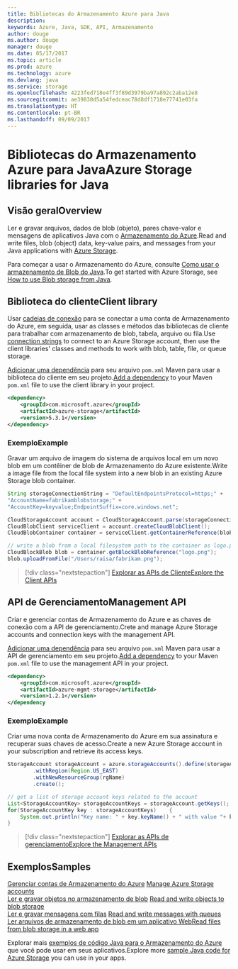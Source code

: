 ```yaml
---
title: Bibliotecas do Armazenamento Azure para Java
description: 
keywords: Azure, Java, SDK, API, Armazenamento
author: douge
ms.author: douge
manager: douge
ms.date: 05/17/2017
ms.topic: article
ms.prod: azure
ms.technology: azure
ms.devlang: java
ms.service: storage
ms.openlocfilehash: 4223fed718e4ff3f89d3979ba97a892c2aba12e8
ms.sourcegitcommit: ae39830d5a54fedceac78d8df1718e77741e03fa
ms.translationtype: HT
ms.contentlocale: pt-BR
ms.lasthandoff: 09/09/2017
---
```

# <a name="azure-storage-libraries-for-java"></a><span data-ttu-id="2652b-103">Bibliotecas do Armazenamento Azure para Java</span><span class="sxs-lookup"><span data-stu-id="2652b-103">Azure Storage libraries for Java</span></span>

## <a name="overview"></a><span data-ttu-id="2652b-104">Visão geral</span><span class="sxs-lookup"><span data-stu-id="2652b-104">Overview</span></span>

<span data-ttu-id="2652b-105">Ler e gravar arquivos, dados de blob (objeto), pares chave-valor e mensagens de aplicativos Java com o [Armazenamento do Azure](/azure/storage/storage-introduction).</span><span class="sxs-lookup"><span data-stu-id="2652b-105">Read and write files, blob (object) data, key-value pairs, and messages from your Java applications with [Azure Storage](/azure/storage/storage-introduction).</span></span>

<span data-ttu-id="2652b-106">Para começar a usar o Armazenamento do Azure, consulte [Como usar o armazenamento de Blob do Java](/azure/storage/storage-java-how-to-use-blob-storage).</span><span class="sxs-lookup"><span data-stu-id="2652b-106">To get started with Azure Storage, see [How to use Blob storage from Java](/azure/storage/storage-java-how-to-use-blob-storage).</span></span>

## <a name="client-library"></a><span data-ttu-id="2652b-107">Biblioteca do cliente</span><span class="sxs-lookup"><span data-stu-id="2652b-107">Client library</span></span>

<span data-ttu-id="2652b-108">Usar [cadeias de conexão](/azure/storage/storage-create-storage-account#manage-your-storage-account) para se conectar a uma conta de Armazenamento do Azure, em seguida, usar as classes e métodos das bibliotecas de cliente para trabalhar com armazenamento de blob, tabela, arquivo ou fila.</span><span class="sxs-lookup"><span data-stu-id="2652b-108">Use [connection strings](/azure/storage/storage-create-storage-account#manage-your-storage-account) to connect to an Azure Storage account, then use the client libraries' classes and methods to work with blob, table, file, or queue storage.</span></span> 

<span data-ttu-id="2652b-109">[Adicionar uma dependência](https://maven.apache.org/guides/getting-started/index.html#How_do_I_use_external_dependencies) para seu arquivo `pom.xml` Maven para usar a biblioteca do cliente em seu projeto.</span><span class="sxs-lookup"><span data-stu-id="2652b-109">[Add a dependency](https://maven.apache.org/guides/getting-started/index.html#How_do_I_use_external_dependencies) to your Maven `pom.xml` file to use the client library in your project.</span></span>   

```XML
<dependency>
    <groupId>com.microsoft.azure</groupId>
    <artifactId>azure-storage</artifactId>
    <version>5.3.1</version>
</dependency>
```   

### <a name="example"></a><span data-ttu-id="2652b-110">Exemplo</span><span class="sxs-lookup"><span data-stu-id="2652b-110">Example</span></span>

<span data-ttu-id="2652b-111">Gravar um arquivo de imagem do sistema de arquivos local em um novo blob em um contêiner de blob de Armazenamento do Azure existente.</span><span class="sxs-lookup"><span data-stu-id="2652b-111">Write a image file from the local file system into a new blob in an existing Azure Storage blob container.</span></span>


```java
String storageConnectionString = "DefaultEndpointsProtocol=https;" + 
"AccountName=fabrikamblobstorage;" + 
"AccountKey=keyvalue;EndpointSuffix=core.windows.net";

CloudStorageAccount account = CloudStorageAccount.parse(storageConnectionString);
CloudBlobClient serviceClient = account.createCloudBlobClient();
CloudBlobContainer container = serviceClient.getContainerReference(blobContainer);

// write a blob from a local filesystem path to the container as logo.png
CloudBlockBlob blob = container.getBlockBlobReference("logo.png");
blob.uploadFromFile("/Users/raisa/fabrikam.png");
```

> [!div class="nextstepaction"]
> [<span data-ttu-id="2652b-112">Explorar as APIs de Cliente</span><span class="sxs-lookup"><span data-stu-id="2652b-112">Explore the Client APIs</span></span>](/java/api/overview/azure/storage/clientlibrary)

## <a name="management-api"></a><span data-ttu-id="2652b-113">API de Gerenciamento</span><span class="sxs-lookup"><span data-stu-id="2652b-113">Management API</span></span>

<span data-ttu-id="2652b-114">Criar e gerenciar contas de Armazenamento do Azure e as chaves de conexão com a API de gerenciamento.</span><span class="sxs-lookup"><span data-stu-id="2652b-114">Crete and manage Azure Storage accounts and connection keys with the management API.</span></span>

<span data-ttu-id="2652b-115">[Adicionar uma dependência](https://maven.apache.org/guides/getting-started/index.html#How_do_I_use_external_dependencies) para seu arquivo `pom.xml` Maven para usar a API de gerenciamento em seu projeto.</span><span class="sxs-lookup"><span data-stu-id="2652b-115">[Add a dependency](https://maven.apache.org/guides/getting-started/index.html#How_do_I_use_external_dependencies) to your Maven `pom.xml` file to use the management API in your project.</span></span>  

```XML
<dependency>
    <groupId>com.microsoft.azure</groupId>
    <artifactId>azure-mgmt-storage</artifactId>
    <version>1.2.1</version>
</dependency
```   

### <a name="example"></a><span data-ttu-id="2652b-116">Exemplo</span><span class="sxs-lookup"><span data-stu-id="2652b-116">Example</span></span>

<span data-ttu-id="2652b-117">Criar uma nova conta de Armazenamento do Azure em sua assinatura e recuperar suas chaves de acesso.</span><span class="sxs-lookup"><span data-stu-id="2652b-117">Create a new Azure Storage account in your subscription and retrieve its access keys.</span></span>

```java
StorageAccount storageAccount = azure.storageAccounts().define(storageAccountName)
        .withRegion(Region.US_EAST)
        .withNewResourceGroup(rgName)
        .create();

// get a list of storage account keys related to the account
List<StorageAccountKey> storageAccountKeys = storageAccount.getKeys();
for(StorageAccountKey key : storageAccountKeys)    {
    System.out.println("Key name: " + key.keyName() + " with value "+ key.value());
}
```

> [!div class="nextstepaction"]
> [<span data-ttu-id="2652b-118">Explorar as APIs de gerenciamento</span><span class="sxs-lookup"><span data-stu-id="2652b-118">Explore the Management APIs</span></span>](/java/api/overview/azure/storage/managementapi)


## <a name="samples"></a><span data-ttu-id="2652b-119">Exemplos</span><span class="sxs-lookup"><span data-stu-id="2652b-119">Samples</span></span>

<span data-ttu-id="2652b-120">[Gerenciar contas de Armazenamento do Azure](../docs-ref-conceptual/java-sdk-manage-storage-accounts.md)  </span><span class="sxs-lookup"><span data-stu-id="2652b-120">[Manage Azure Storage accounts](../docs-ref-conceptual/java-sdk-manage-storage-accounts.md)  </span></span>  
<span data-ttu-id="2652b-121">[Ler e gravar objetos no armazenamento de blob](https://github.com/Azure-Samples/storage-blob-java-getting-started) </span><span class="sxs-lookup"><span data-stu-id="2652b-121">[Read and write objects to blob storage](https://github.com/Azure-Samples/storage-blob-java-getting-started) </span></span>  
<span data-ttu-id="2652b-122">[Ler e gravar mensagens com filas](https://github.com/Azure-Samples/storage-queue-java-getting-started) </span><span class="sxs-lookup"><span data-stu-id="2652b-122">[Read and write messages with queues](https://github.com/Azure-Samples/storage-queue-java-getting-started) </span></span>  
[<span data-ttu-id="2652b-123">Ler arquivos de armazenamento de blob em um aplicativo Web</span><span class="sxs-lookup"><span data-stu-id="2652b-123">Read files from blob storage in a web app</span></span>](https://github.com/Azure-Samples/app-service-java-manage-storage-connections-for-web-apps-on-linux)

<span data-ttu-id="2652b-124">Explorar mais [exemplos de código Java para o Armazenamento do Azure](https://azure.microsoft.com/resources/samples/?platform=java&term=storage) que você pode usar em seus aplicativos.</span><span class="sxs-lookup"><span data-stu-id="2652b-124">Explore more [sample Java code for Azure Storage](https://azure.microsoft.com/resources/samples/?platform=java&term=storage) you can use in your apps.</span></span>